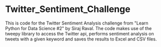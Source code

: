 # Twitter_Sentiment_Challenge


This is code for the Twitter Sentiment Analysis challenge from "Learn Python for Data Science #2" by Siraj Raval. The code makes use of the
tweepy library to access the Twitter api, performs sentiment analysis on tweets with a given keyword and saves the results to Excel and 
CSV files. 


